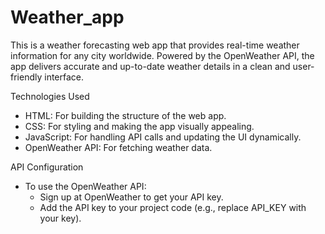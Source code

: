 # Weather_app

This is a weather forecasting web app that provides real-time weather information for any city worldwide. Powered by the OpenWeather API, the app delivers accurate and up-to-date weather details in a clean and user-friendly interface.

Technologies Used
- HTML: For building the structure of the web app.
- CSS: For styling and making the app visually appealing.
- JavaScript: For handling API calls and updating the UI dynamically.
- OpenWeather API: For fetching weather data.


API Configuration
- To use the OpenWeather API:
  - Sign up at OpenWeather to get your API key.
  - Add the API key to your project code (e.g., replace API_KEY with your key).
